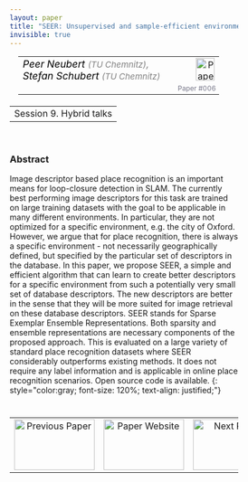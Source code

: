 ```yaml
---
layout: paper
title: "SEER: Unsupervised and sample-efficient environment specialization of image descriptors"
invisible: true
---
```

<head>
<style>
* {
  box-sizing: border-box;
}

#myInput {
  background-position: 10px 10px;
  background-repeat: no-repeat;
  width: 100%;
  font-size: 100%;
  padding: 12px 20px 12px 40px;
  border: 1px solid #ddd;
  margin-bottom: 12px;
}

#myTable, #myTableA {
  border-collapse: collapse;
  width: 100%;
  border: 1px solid #ddd;
  font-size: 100%;
}

#myTable th, #myTable td, #myTableA th, #myTableA td {
  text-align: left;
  padding: 12px;
}

#myTable tr, #myTableA tr {
  border-bottom: 1px solid #ddd;
}

#myTable tr.header, #myTable tr:hover, #myTableA tr.header, #myTableA tr:hover {
  background-color: #f1f1f1;
}


#eventcounter1 a {
    font-size: 12px;
    color: #ffffff;
    display: block;
}

#eventcounter1 a:hover {
    text-decoration: none;
}

#eventcounter2 a {
    font-size: 12px;
    color: #ffffff;
    display: block;
}

#eventcounter2 a:hover {
    text-decoration: none;
}

</style>
</head>

<table width = "95%" style="padding-left: 15px; margin-left: auto; margin-right: 10px;">
<tr><td style = "vertical-align: top; padding-right: 25px;" rowspan="2">
<span style="color:black; font-size: 110%;"><i>
Peer Neubert <span style="color:gray; font-size: 85%">(TU Chemnitz)</span><span style="color:gray; font-size: 100%">,</span><br>
Stefan Schubert <span style="color:gray; font-size: 85%">(TU Chemnitz)</span>
</i></span>
</td>

<td style="text-align: right;"><a href="http://www.roboticsproceedings.org/rss18/p006.pdf"><img src="{{ site.baseurl }}/images/paper_link.png" alt="Paper Website" width = "33"  height = "40"/></a><br></td>
</tr>
<tr>
<td style="color:#777789; text-align:right; font-size: 75%; margin-right:10px;">Paper&nbsp;#006</td>
</tr>
</table>

<table width="80%" style="margin-top: 20px; margin-left: auto; margin-right: auto;">
  <tr>
    <td style="text-align:center;">Session 9. Hybrid talks</td>
  </tr>
</table>
<br>


### Abstract
Image descriptor based place recognition is an important means for loop-closure detection in SLAM. The currently best performing image descriptors for this task are trained on large training datasets with the goal to be applicable in many different environments. In particular, they are not optimized for a specific environment, e.g. the city of Oxford. However, we argue that for place recognition, there is always a specific environment - not necessarily geographically defined, but specified by the particular set of descriptors in the database. In this paper, we propose SEER, a simple and efficient algorithm that can learn to create better descriptors for a specific environment from such a potentially very small set of database descriptors.  The new descriptors are better in the sense that they will be more suited for image retrieval on these database descriptors. SEER stands for Sparse Exemplar Ensemble Representations. Both sparsity and ensemble representations are necessary components of the proposed approach. This is evaluated on a large variety of standard place recognition datasets where SEER considerably outperforms existing methods. It does not require any label information and is applicable in online place recognition scenarios. Open source code is available.
{: style="color:gray; font-size: 120%; text-align: justified;"}


<table width="100%" style="margin-top:40px;">
<tr>
    <td style="width: 30%; text-align: center;"><a href="{{ site.baseurl }}/program/papers/005/">
<img src="{{ site.baseurl }}/images/previous_paper_icon.png"
       alt="Previous Paper" width = "142"  height = "90"/> 
</a> </td>
<td style="text-align: center;"><a href="{{ site.baseurl }}/program/papers">
<img src="{{ site.baseurl }}/images/overview_icon.png"
       alt="Paper Website" width = "142"  height = "90"/> 
</a> </td>
    <td style="width: 30%; text-align: center;"><a href="{{ site.baseurl }}/program/papers/007/">
    <img src="{{ site.baseurl }}/images/next_paper_icon.png"
        alt="Next Paper" width = "142"  height = "90"/>
    </a></td>
</tr>
</table>
